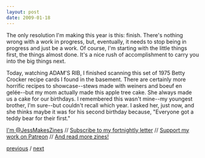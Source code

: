 ```yaml
---
layout: post
date: 2009-01-18
--- 
```


The only resolution I'm making this year is this: finish. There's nothing wrong with a work in progress, but, eventually, it needs to stop being in progress and just be a work. Of course, I'm starting with the little things first, the things almost done. It's a nice rush of accomplishment to carry you into the big things next. 

Today, watching ADAM'S RIB, I finished scanning this set of 1975 Betty Crocker recipe cards I found in the basement. There are certainly more horrific recipes to showcase--stews made with weiners and boeuf en gelée--but my mom actually made this apple tree cake. She always made us a cake for our birthdays. I remembered this wasn't mine--my youngest brother, I'm sure--but couldn't recall which year. I asked her, just now, and she thinks maybe it was for his second birthday because, "Everyone got a teddy bear for their first."

[I'm @JessMakesZines](https://twitter.com/JessMakesZines) // [Subscribe to my fortnightly letter](http://tinyletter.com/jessdriscoll) // [Support my work on Patreon](https://www.patreon.com/jessdriscoll) // [And read more zines!](https://jessdriscoll.itch.io/)

<a href="{{page.previous.url}}">previous</a> / <a href="{{page.next.url}}">next</a>
